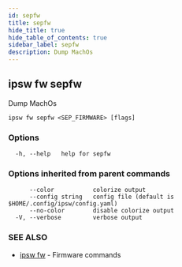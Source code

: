 ```yaml
---
id: sepfw
title: sepfw
hide_title: true
hide_table_of_contents: true
sidebar_label: sepfw
description: Dump MachOs
---
```

## ipsw fw sepfw

Dump MachOs

```
ipsw fw sepfw <SEP_FIRMWARE> [flags]
```

### Options

```
  -h, --help   help for sepfw
```

### Options inherited from parent commands

```
      --color           colorize output
      --config string   config file (default is $HOME/.config/ipsw/config.yaml)
      --no-color        disable colorize output
  -V, --verbose         verbose output
```

### SEE ALSO

* [ipsw fw](/docs/cli/ipsw/fw)	 - Firmware commands


